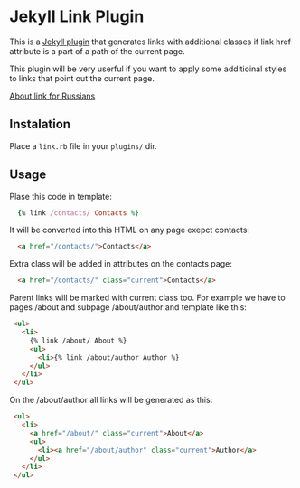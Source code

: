 Jekyll Link Plugin
===========

This is a [Jekyll plugin](https://github.com/mojombo/jekyll/wiki/Plugins) that generates 
links with additional classes if link href attribute is a part of a path of the current page.

This plugin will be very userful if you want to apply some additioinal styles to links 
that point out the current page.

[About link for Russians](http://8xx8.ru/blog/2012/12/21/plaghin-link-dlia-jekyll/)

Instalation
-----------

Place a `link.rb` file in your `plugins/` dir.

Usage
-----------

Plase this code in template:

```ruby
  {% link /contacts/ Contacts %}
```

It will be converted into this HTML on any page exepct contacts:

```html
  <a href="/contacts/">Contacts</a>
```

Extra class will be added in attributes on the contacts page:

```html
  <a href="/contacts/" class="current">Contacts</a>
```

Parent links will be marked with current class too.
For example we have to pages /about and subpage /about/author and template like this:

```html
 <ul>
   <li>
     {% link /about/ About %}
     <ul>
       <li>{% link /about/author Author %}
     </ul>
   </li>
 </ul>
```

On the /about/author all links will be generated as this:

```html
 <ul>
   <li>
     <a href="/about/" class="current">About</a>
     <ul>
       <li><a href="/about/author" class="current">Author</a>
     </ul>
   </li>
 </ul>
```
